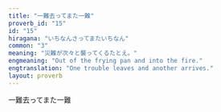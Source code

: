 ```yaml
---
title: "一難去ってまた一難"
proverb_id: "15"
id: "15"
hiragana: "いちなんさってまたいちなん"
common: "3"
meaning: "災難が次々と襲ってくるたとえ。"
engmeaning: "Out of the frying pan and into the fire."
engtranslation: "One trouble leaves and another arrives."
layout: proverb
---
```


一難去ってまた一難

